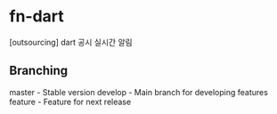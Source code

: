 # fn-dart
[outsourcing] dart 공시 실시간 알림

## Branching
master - Stable version
develop - Main branch for developing features
feature - Feature for next release